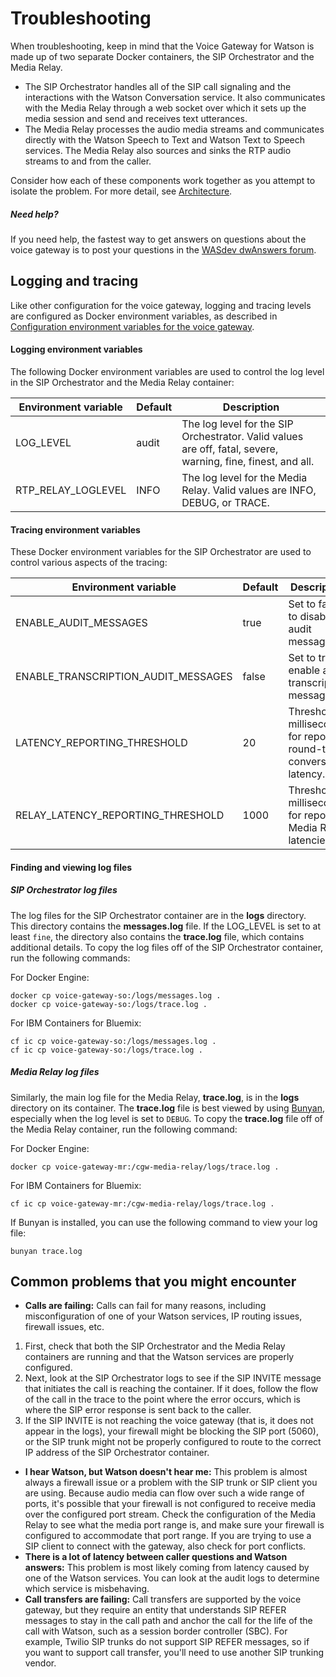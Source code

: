 # Troubleshooting

When troubleshooting, keep in mind that the Voice Gateway for Watson is made up of two separate Docker containers, the SIP Orchestrator and the Media Relay.
* The SIP Orchestrator handles all of the SIP call signaling and the interactions with the Watson Conversation service. It also communicates with the Media Relay through a web socket over which it sets up the media session and send and receives text utterances.
* The Media Relay processes the audio media streams and communicates directly with the Watson Speech to Text and Watson Text to Speech services. The Media Relay also sources and sinks the RTP audio streams to and from the caller.

Consider how each of these components work together as you attempt to isolate the problem. For more detail, see [Architecture](about.md#architecture).

##### Need help?

If you need help, the fastest way to get answers on questions about the voice gateway is to post your questions in the [WASdev dwAnswers forum](https://developer.ibm.com/answers/smartspace/wasdev/).

## Logging and tracing

Like other configuration for the voice gateway, logging and tracing levels are configured as Docker environment variables, as described in [Configuration environment variables for the voice gateway](config.md).

#### Logging environment variables

The following Docker environment variables are used to control the log level in the SIP Orchestrator and the Media Relay container:

| Environment variable | Default | Description |
| --- |--- | ---|
| LOG_LEVEL | audit | The log level for the SIP Orchestrator. Valid values are off, fatal, severe, warning, fine, finest, and all.  |
|RTP_RELAY_LOGLEVEL| INFO | The log level for the Media Relay. Valid values are INFO, DEBUG, or TRACE.|

#### Tracing environment variables

These Docker environment variables for the SIP Orchestrator are used to control various aspects of the tracing:

| Environment variable | Default | Description |
| --- |--- | ---|
| ENABLE_AUDIT_MESSAGES | true | Set to false to disable audit messages. |
| ENABLE_TRANSCRIPTION_AUDIT_MESSAGES | false | Set to true to enable audit transcription messages. |
| LATENCY_REPORTING_THRESHOLD | 20 | Threshold in milliseconds for reporting round-trip conversation latency. |
| RELAY_LATENCY_REPORTING_THRESHOLD | 1000 | Threshold in milliseconds for reporting Media Relay latencies. |

#### Finding and viewing log files

##### SIP Orchestrator log files
The log files for the SIP Orchestrator container are in the **logs** directory. This directory contains the **messages.log** file. If the LOG_LEVEL is set to at least `fine`, the directory also contains the **trace.log** file, which contains additional details. To copy the log files off of the SIP Orchestrator container, run the following commands:

For Docker Engine:

```
docker cp voice-gateway-so:/logs/messages.log .
docker cp voice-gateway-so:/logs/trace.log .
```


For IBM Containers for Bluemix:

```
cf ic cp voice-gateway-so:/logs/messages.log .
cf ic cp voice-gateway-so:/logs/trace.log .
```

##### Media Relay log files
Similarly, the main log file for the Media Relay, **trace.log**, is in the **logs** directory on its container. The **trace.log** file is best viewed by using [Bunyan](https://github.com/trentm/node-bunyan), especially when the log level is set to `DEBUG`. To copy the **trace.log** file off of the Media Relay container, run the following command:

For Docker Engine:
```
docker cp voice-gateway-mr:/cgw-media-relay/logs/trace.log .
```

For IBM Containers for Bluemix:

```
cf ic cp voice-gateway-mr:/cgw-media-relay/logs/trace.log .
```

If Bunyan is installed, you can use the following command to view your log file:

```
bunyan trace.log
```

## Common problems that you might encounter

* **Calls are failing:** Calls can fail for many reasons, including misconfiguration of one of your Watson services, IP routing issues, firewall issues, etc.
 1. First, check that both the SIP Orchestrator and the Media Relay containers are running and that the Watson services are properly configured.
 1. Next, look at the SIP Orchestrator logs to see if the SIP INVITE message that initiates the call is reaching the container. If it does, follow the flow of the call in the trace to the point where the error occurs, which is where the SIP error response is sent back to the caller.
 1. If the SIP INVITE is not reaching the voice gateway (that is, it does not appear in the logs), your firewall might be blocking the SIP port (5060), or the SIP trunk might not be properly configured to route to the correct IP address of the SIP Orchestrator container.
* **I hear Watson, but Watson doesn't hear me:** This problem is almost always a firewall issue or a problem with the SIP trunk or SIP client you are using. Because audio media can flow over such a wide range of ports, it's possible that your firewall is not configured to receive media over the configured port stream. Check the configuration of the Media Relay to see what the media port range is, and make sure your firewall is configured to accommodate that port range. If you are trying to use a SIP client to connect with the gateway, also check for port conflicts.
* **There is a lot of latency between caller questions and Watson answers:** This problem is most likely coming from latency caused by one of the Watson services. You can look at the audit logs to determine which service is misbehaving.
* **Call transfers are failing:** Call transfers are supported by the voice gateway, but they require an entity that understands SIP REFER messages to stay in the call path and anchor the call for the life of the call with Watson, such as a session border controller (SBC). For example, Twilio SIP trunks do not support SIP REFER messages, so if you want to support call transfer, you'll need to use another SIP trunking vendor.
